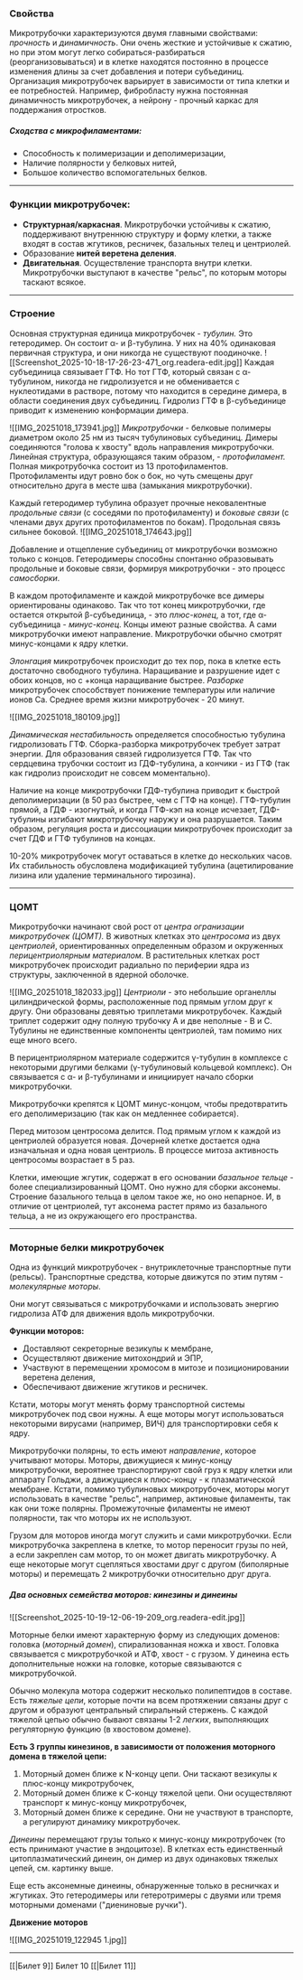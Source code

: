 
### Свойства

Микротрубочки характеризуются двумя главными свойствами: *прочность* и *динамичность*. Они очень жесткие и устойчивые к сжатию, но при этом могут легко собираться-разбираться (реорганизовываться) и в клетке находятся постоянно в процессе изменения длины за счет добавления и потери субъединиц. Организация микротрубочек варьирует в зависимости от типа клетки и ее потребностей. Например, фибробласту нужна постоянная динамичность микротрубочек, а нейрону - прочный каркас для поддержания отростков.

##### Сходства с микрофиламентами:

- Способность к полимеризации и деполимеризации,
- Наличие полярности у белковых нитей,
- Большое количество вспомогательных белков.

---

### Функции микротрубочек:

- **Структурная/каркасная**. Микротрубочки устойчивы к сжатию, поддерживают внутреннюю структуру и форму клетки, а также входят в состав жгутиков, ресничек, базальных телец и центриолей.
- Образование **нитей веретена деления**.
- **Двигательная**. Осуществление транспорта внутри клетки. Микротрубочки выступают в качестве "рельс", по которым моторы таскают всякое.

---

### Строение

Основная структурная единица микротрубочек - _тубулин._ Это гетеродимер. Он состоит α- и β-тубулина. У них на 40% одинаковая первичная структура, и они никогда не существуют поодиночке. 
![[Screenshot_2025-10-18-17-26-23-471_org.readera-edit.jpg]]
Каждая субъединица связывает ГТФ. Но тот ГТФ, который связан с α-тубулином, никогда не гидролизуется и не обменивается с нуклеотидами в растворе, потому что находится в середине димера, в области соединения двух субъединиц. Гидролиз ГТФ в β-субъединице приводит к изменению конформации димера.


![[IMG_20251018_173941.jpg]]
_Микротрубочки_ - белковые полимеры диаметром около 25 нм из тысяч тубулиновых субъединиц. Димеры соединяются "голова к хвосту" вдоль направления микротрубочки. Линейная структура, образующаяся таким образом, - _протофиламент._ Полная микротрубочка состоит из 13 протофиламентов. Протофиламенты идут ровно бок о бок, но чуть смещены друг относительно друга в месте шва (замыкания микротрубочки). 

Каждый гетеродимер тубулина образует прочные нековалентные *продольные связи* (с соседями по протофиламенту) и *боковые связи* (с членами двух других протофиламентов по бокам). Продольная связь сильнее боковой. 
![[IMG_20251018_174643.jpg]]

Добавление и отщепление субъединиц от микротрубочки возможно только с концов. Гетеродимеры способны спонтанно образовывать продольные и боковые связи, формируя микротрубочки - это процесс *самосборки*. 

В каждом протофиламенте и каждой микротрубочке все димеры ориентированы одинаково. Так что тот конец микротрубочки, где остается открытой β-субъединица, - это *плюс-конец*, а тот, где α-субъединица - *минус-конец*. Концы имеют разные свойства. А сами микротрубочки имеют направление. Микротрубочки обычно смотрят минус-концами к ядру клетки.

*Элонгация* микротрубочек происходит до тех пор, пока в клетке есть достаточно свободного тубулина. Наращивание и разрушение идет с обоих концов, но с +конца наращивание быстрее. *Разборке* микротрубочек способствует понижение температуры или наличие ионов Са. Среднее время жизни микротрубочек - 20 минут. 

![[IMG_20251018_180109.jpg]]

*Динамическая нестабильность* определяется способностью тубулина гидролизовать ГТФ. Сборка-разборка микротрубочек требует затрат энергии. Для образования связей гидролизуется ГТФ. Так что сердцевина трубочки состоит из ГДФ-тубулина, а кончики - из ГТФ (так как гидролиз происходит не совсем моментально). 

Наличие на конце микротрубочки ГДФ-тубулина приводит к быстрой деполимеризации (в 50 раз быстрее, чем с ГТФ на конце). ГТФ-тубулин прямой, а ГДФ - изогнутый, и когда ГТФ-кэп на конце исчезает, ГДФ-тубулины изгибают микротрубочку наружу и она разрушается. Таким образом, регуляция роста и диссоциации микротрубочек происходит за счет ГДФ и ГТФ тубулинов на концах. 

10-20% микротрубочек могут оставаться в клетке до нескольких часов. Их стабильность обусловлена модификацией тубулина (ацетилирование лизина или удаление терминального тирозина).

---

### ЦОМТ

Микротрубочки начинают свой рост от _центра огранизации микротрубочек (ЦОМТ)._ В животных клетках это *центросома* из двух *центриолей*, ориентированных определенным образом и окруженных *перицентриолярным* *материалом*. В растительных клетках рост микротрубочек происходит радиально по периферии ядра из структуры, заключенной в ядерной оболочке. 

![[IMG_20251018_182033.jpg]]
*Центриоли* - это небольшие органеллы цилиндрической формы, расположенные под прямым углом друг к другу. Они образованы девятью триплетами микротрубочек. Каждый триплет содержит одну полную трубочку А и две неполные - В и С. Тубулины не единственные компоненты центриолей, там помимо них еще много всего. 

В перицентриолярном материале содержится γ-тубулин в комплексе с некоторыми другими белками (γ-тубулиновый кольцевой комплекс). Он связывается с α- и β-тубулинами и инициирует начало сборки микротрубочки.

Микротрубочки крепятся к ЦОМТ минус-концом, чтобы предотвратить его деполимеризацию (так как он медленнее собирается).

Перед митозом центросома делится. Под прямым углом к каждой из центриолей образуется новая. Дочерней клетке достается одна изначальная и одна новая центриоль. В процессе митоза активность центросомы возрастает в 5 раз. 

Клетки, имеющие жгутик, содержат в его основании *базальное тельце* - более специализированный ЦОМТ. Оно нужно для сборки аксонемы. Строение базального тельца в целом такое же, но оно непарное. И, в отличие от центриолей, тут аксонема растет прямо из базального тельца, а не из окружающего его пространства. 

---

### Моторные белки микротрубочек

Одна из функций микротрубочек - внутриклеточные транспортные пути (рельсы). Транспортные средства, которые движутся по этим путям - *молекулярные моторы*. 

Они могут связываться с микротрубочками и использовать энергию гидролиза АТФ для движения вдоль микротрубочки. 

**Функции моторов:**
- Доставляют секреторные везикулы к мембране, 
- Осуществляют движение митохондрий и ЭПР,
- Участвуют в перемещении хромосом в митозе и позиционировании веретена деления,
- Обеспечивают движение жгутиков и ресничек.

Кстати, моторы могут менять форму транспортной системы микротрубочек под свои нужны. А еще моторы могут использоваться некоторыми вирусами (например, ВИЧ) для транспортировки себя к ядру.

Микротрубочки полярны, то есть имеют *направление*, которое учитывают моторы. Моторы, движущиеся к минус-концу микротрубочки, вероятнее транспортируют свой груз к ядру клетки или аппарату Гольджи, а движущиеся к плюс-концу - к плазматической мембране. Кстати, помимо тубулиновых микротрубочек, моторы могут использовать в качестве "рельс", например, актиновые филаменты, так как они тоже полярны. Промежуточные филаменты не имеют полярности, так что моторы их не используют.

Грузом для моторов иногда могут служить и сами микротрубочки. Если микротрубочка закреплена в клетке, то мотор переносит грузы по ней, а если закреплен сам мотор, то он может двигать микротрубочку. А еще некоторые могут сцепляться хвостами друг с другом (биполярные моторы) и перемещать 2 микротрубочки относительно друг друга.

##### Два основных семейства моторов: кинезины и динеины

![[Screenshot_2025-10-19-12-06-19-209_org.readera-edit.jpg]]

Моторные белки имеют характерную форму из следующих доменов: головка (*моторный домен*), спирализованная ножка и хвост. Головка связывается с микротрубочкой и АТФ, хвост - с грузом. У динеина есть дополнительные ножки на головке, которые связываются с микротрубочкой. 

Обычно молекула мотора содержит несколько полипептидов в составе. Есть *тяжелые цепи*, которые почти на всем протяжении связаны друг с другом и образуют центральный спиральный стержень. С каждой тяжелой цепью обычно бывают связаны 1-2 *легких*, выполняющих регуляторную функцию (в хвостовом домене). 

**Есть 3 группы кинезинов, в зависимости от положения моторного домена в тяжелой цепи:**

1. Моторный домен ближе к N-концу цепи. Они таскают везикулы к плюс-концу микротрубочек,
2. Моторный домен ближе к С-концу тяжелой цепи. Они осуществляют транспорт к минус-концу микротрубочек,
3. Моторный домен ближе к середине. Они не участвуют в транспорте, а регулируют динамику микротрубочек.

*Динеины* перемещают грузы только к минус-концу микротрубочек (то есть принимают участие в эндоцитозе). В клетках есть единственный цитоплазматический динеин, он димер из двух одинаковых тяжелых цепей, см. картинку выше. 

Еще есть аксонемные динеины, обнаруженные только в ресничках и жгутиках. Это гетеродимеры или гетеротримеры с двуями или тремя моторными доменами ("диениновые ручки").

**Движение моторов**

![[IMG_20251019_122945 1.jpg]]

---
[[|Билет 9]]
Билет 10
[[|Билет 11]]